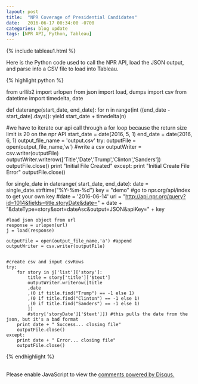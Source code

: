 ```yaml
---
layout: post
title:  "NPR Coverage of Presidential Candidates"
date:   2016-06-17 00:34:00 -0700
categories: blog update
tags: [NPR API, Python, Tableau]
---
```


{% include tableau1.html %}



Here is the Python code used to call the NPR API, load the JSON output, and parse into a CSV file to load into Tableau.

{% highlight python %}

from urllib2 import urlopen
from json import load, dumps
import csv
from datetime import timedelta, date

def daterange(start_date, end_date):
    for n in range(int ((end_date - start_date).days)):
        yield start_date + timedelta(n)

#we have to iterate our api call through a for loop because the return size limit is 20 on the npr API
start_date = date(2016, 5, 1)
end_date = date(2016, 6, 1)
output_file_name = 'output.csv'
try:
    outputFile = open(output_file_name,'w') #write a csv
    outputWriter = csv.writer(outputFile)
    outputWriter.writerow(['Title','Date','Trump','Clinton','Sanders']) 
    outputFile.close()
    print "Initial File Created"
except:
    print "Initial Create File Error"
    outputFile.close()

for single_date in daterange( start_date, end_date):
	date = single_date.strftime("%Y-%m-%d")
	key = "demo" #go to npr.org/api/index to get your own key
	#date = '2016-06-14'
	url = "http://api.npr.org/query?id=1014&fields=title,storyDate&date=" + date + "&dateType=story&sort=dateAsc&output=JSON&apiKey=" + key


	#load json object from url
	response = urlopen(url)
	j = load(response)

	outputFile = open(output_file_name,'a') #append
	outputWriter = csv.writer(outputFile)	


	#create csv and input csvRows 
	try:
	    for story in j['list']['story']:
	        title = story['title']['$text']
	        outputWriter.writerow([title
	        ,date
			,(0 if title.find("Trump") == -1 else 1)
			,(0 if title.find("Clinton") == -1 else 1)
			,(0 if title.find("Sanders") == -1 else 1)
			])
			#story['storyDate']['$text']]) #this pulls the date from the json, but it's a bad format
	    print date + " Success... closing file"
	    outputFile.close()
	except:
	    print date + " Error... closing file"
	    outputFile.close()
	    
{% endhighlight %}

<br>

<div id="disqus_thread"></div>
<script>
    
    var disqus_config = function () {
        this.page.url = 'http://johntilelli.com/blog/update/2016/06/17/npr-coverage-of-presidential-candidates.html';
        this.page.identifier = '2016-06-17-npr-coverage-of-presidential-candidates'; // Replace PAGE_IDENTIFIER with your page's unique identifier variable
    };
    (function() {  // DON'T EDIT BELOW THIS LINE
        var d = document, s = d.createElement('script');
        
        s.src = '//www-johntilelli-com.disqus.com/embed.js';
        
        s.setAttribute('data-timestamp', +new Date());
        (d.head || d.body).appendChild(s);
    })();
</script>
<noscript>Please enable JavaScript to view the <a href="https://disqus.com/?ref_noscript" rel="nofollow">comments powered by Disqus.</a></noscript>

